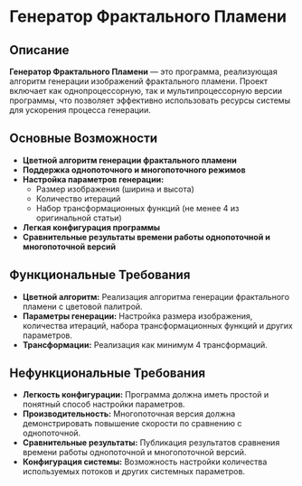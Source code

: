 # Генератор Фрактального Пламени

## Описание

**Генератор Фрактального Пламени** — это программа, реализующая алгоритм генерации изображений фрактального пламени. Проект включает как однопроцессорную, так и мультипроцессорную версии программы, что позволяет эффективно использовать ресурсы системы для ускорения процесса генерации.

## Основные Возможности

- **Цветной алгоритм генерации фрактального пламени**
- **Поддержка однопоточного и многопоточного режимов**
- **Настройка параметров генерации:**
  - Размер изображения (ширина и высота)
  - Количество итераций
  - Набор трансформационных функций (не менее 4 из оригинальной статьи)
- **Легкая конфигурация программы**
- **Сравнительные результаты времени работы однопоточной и многопоточной версий**

## Функциональные Требования

- **Цветной алгоритм:** Реализация алгоритма генерации фрактального пламени с цветовой палитрой.
- **Параметры генерации:** Настройка размера изображения, количества итераций, набора трансформационных функций и других параметров.
- **Трансформации:** Реализация как минимум 4 трансформаций.

## Нефункциональные Требования

- **Легкость конфигурации:** Программа должна иметь простой и понятный способ настройки параметров.
- **Производительность:** Многопоточная версия должна демонстрировать повышение скорости по сравнению с однопоточной.
- **Сравнительные результаты:** Публикация результатов сравнения времени работы однопоточной и многопоточной версий.
- **Конфигурация системы:** Возможность настройки количества используемых потоков и других системных параметров.
